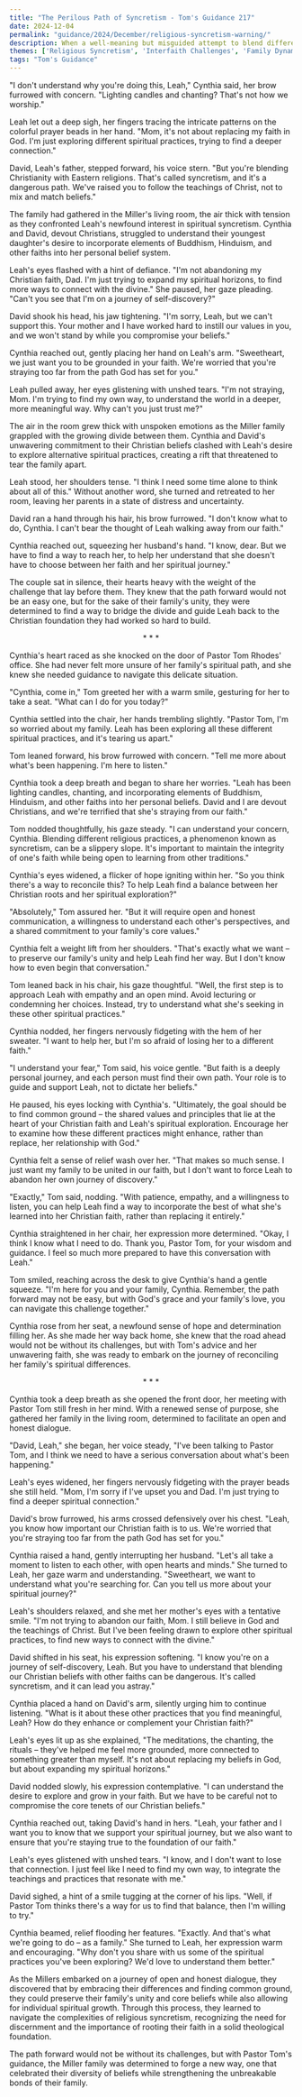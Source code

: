```yaml
---
title: "The Perilous Path of Syncretism - Tom's Guidance 217"
date: 2024-12-04
permalink: "guidance/2024/December/religious-syncretism-warning/"
description: When a well-meaning but misguided attempt to blend different religious practices threatens to tear apart a family, they turn to Pastor Tom Rhodes for guidance on navigating the perils of religious syncretism and preserving their spiritual unity.
themes: ['Religious Syncretism', 'Interfaith Challenges', 'Family Dynamics', 'Pastoral Guidance', 'Spiritual Discernment']
tags: "Tom's Guidance"
---
```

"I don't understand why you're doing this, Leah," Cynthia said, her brow furrowed with concern. "Lighting candles and chanting? That's not how we worship."

Leah let out a deep sigh, her fingers tracing the intricate patterns on the colorful prayer beads in her hand. "Mom, it's not about replacing my faith in God. I'm just exploring different spiritual practices, trying to find a deeper connection."

David, Leah's father, stepped forward, his voice stern. "But you're blending Christianity with Eastern religions. That's called syncretism, and it's a dangerous path. We've raised you to follow the teachings of Christ, not to mix and match beliefs."

The family had gathered in the Miller's living room, the air thick with tension as they confronted Leah's newfound interest in spiritual syncretism. Cynthia and David, devout Christians, struggled to understand their youngest daughter's desire to incorporate elements of Buddhism, Hinduism, and other faiths into her personal belief system.

Leah's eyes flashed with a hint of defiance. "I'm not abandoning my Christian faith, Dad. I'm just trying to expand my spiritual horizons, to find more ways to connect with the divine." She paused, her gaze pleading. "Can't you see that I'm on a journey of self-discovery?"

David shook his head, his jaw tightening. "I'm sorry, Leah, but we can't support this. Your mother and I have worked hard to instill our values in you, and we won't stand by while you compromise your beliefs."

Cynthia reached out, gently placing her hand on Leah's arm. "Sweetheart, we just want you to be grounded in your faith. We're worried that you're straying too far from the path God has set for you."

Leah pulled away, her eyes glistening with unshed tears. "I'm not straying, Mom. I'm trying to find my own way, to understand the world in a deeper, more meaningful way. Why can't you just trust me?"

The air in the room grew thick with unspoken emotions as the Miller family grappled with the growing divide between them. Cynthia and David's unwavering commitment to their Christian beliefs clashed with Leah's desire to explore alternative spiritual practices, creating a rift that threatened to tear the family apart.

Leah stood, her shoulders tense. "I think I need some time alone to think about all of this." Without another word, she turned and retreated to her room, leaving her parents in a state of distress and uncertainty.

David ran a hand through his hair, his brow furrowed. "I don't know what to do, Cynthia. I can't bear the thought of Leah walking away from our faith."

Cynthia reached out, squeezing her husband's hand. "I know, dear. But we have to find a way to reach her, to help her understand that she doesn't have to choose between her faith and her spiritual journey."

The couple sat in silence, their hearts heavy with the weight of the challenge that lay before them. They knew that the path forward would not be an easy one, but for the sake of their family's unity, they were determined to find a way to bridge the divide and guide Leah back to the Christian foundation they had worked so hard to build.

<center>* * *</center>

Cynthia's heart raced as she knocked on the door of Pastor Tom Rhodes' office. She had never felt more unsure of her family's spiritual path, and she knew she needed guidance to navigate this delicate situation.

"Cynthia, come in," Tom greeted her with a warm smile, gesturing for her to take a seat. "What can I do for you today?"

Cynthia settled into the chair, her hands trembling slightly. "Pastor Tom, I'm so worried about my family. Leah has been exploring all these different spiritual practices, and it's tearing us apart."

Tom leaned forward, his brow furrowed with concern. "Tell me more about what's been happening. I'm here to listen."

Cynthia took a deep breath and began to share her worries. "Leah has been lighting candles, chanting, and incorporating elements of Buddhism, Hinduism, and other faiths into her personal beliefs. David and I are devout Christians, and we're terrified that she's straying from our faith."

Tom nodded thoughtfully, his gaze steady. "I can understand your concern, Cynthia. Blending different religious practices, a phenomenon known as syncretism, can be a slippery slope. It's important to maintain the integrity of one's faith while being open to learning from other traditions."

Cynthia's eyes widened, a flicker of hope igniting within her. "So you think there's a way to reconcile this? To help Leah find a balance between her Christian roots and her spiritual exploration?"

"Absolutely," Tom assured her. "But it will require open and honest communication, a willingness to understand each other's perspectives, and a shared commitment to your family's core values."

Cynthia felt a weight lift from her shoulders. "That's exactly what we want – to preserve our family's unity and help Leah find her way. But I don't know how to even begin that conversation."

Tom leaned back in his chair, his gaze thoughtful. "Well, the first step is to approach Leah with empathy and an open mind. Avoid lecturing or condemning her choices. Instead, try to understand what she's seeking in these other spiritual practices."

Cynthia nodded, her fingers nervously fidgeting with the hem of her sweater. "I want to help her, but I'm so afraid of losing her to a different faith."

"I understand your fear," Tom said, his voice gentle. "But faith is a deeply personal journey, and each person must find their own path. Your role is to guide and support Leah, not to dictate her beliefs."

He paused, his eyes locking with Cynthia's. "Ultimately, the goal should be to find common ground – the shared values and principles that lie at the heart of your Christian faith and Leah's spiritual exploration. Encourage her to examine how these different practices might enhance, rather than replace, her relationship with God."

Cynthia felt a sense of relief wash over her. "That makes so much sense. I just want my family to be united in our faith, but I don't want to force Leah to abandon her own journey of discovery."

"Exactly," Tom said, nodding. "With patience, empathy, and a willingness to listen, you can help Leah find a way to incorporate the best of what she's learned into her Christian faith, rather than replacing it entirely."

Cynthia straightened in her chair, her expression more determined. "Okay, I think I know what I need to do. Thank you, Pastor Tom, for your wisdom and guidance. I feel so much more prepared to have this conversation with Leah."

Tom smiled, reaching across the desk to give Cynthia's hand a gentle squeeze. "I'm here for you and your family, Cynthia. Remember, the path forward may not be easy, but with God's grace and your family's love, you can navigate this challenge together."

Cynthia rose from her seat, a newfound sense of hope and determination filling her. As she made her way back home, she knew that the road ahead would not be without its challenges, but with Tom's advice and her unwavering faith, she was ready to embark on the journey of reconciling her family's spiritual differences.

<center>* * *</center>

Cynthia took a deep breath as she opened the front door, her meeting with Pastor Tom still fresh in her mind. With a renewed sense of purpose, she gathered her family in the living room, determined to facilitate an open and honest dialogue.

"David, Leah," she began, her voice steady, "I've been talking to Pastor Tom, and I think we need to have a serious conversation about what's been happening."

Leah's eyes widened, her fingers nervously fidgeting with the prayer beads she still held. "Mom, I'm sorry if I've upset you and Dad. I'm just trying to find a deeper spiritual connection."

David's brow furrowed, his arms crossed defensively over his chest. "Leah, you know how important our Christian faith is to us. We're worried that you're straying too far from the path God has set for you."

Cynthia raised a hand, gently interrupting her husband. "Let's all take a moment to listen to each other, with open hearts and minds." She turned to Leah, her gaze warm and understanding. "Sweetheart, we want to understand what you're searching for. Can you tell us more about your spiritual journey?"

Leah's shoulders relaxed, and she met her mother's eyes with a tentative smile. "I'm not trying to abandon our faith, Mom. I still believe in God and the teachings of Christ. But I've been feeling drawn to explore other spiritual practices, to find new ways to connect with the divine."

David shifted in his seat, his expression softening. "I know you're on a journey of self-discovery, Leah. But you have to understand that blending our Christian beliefs with other faiths can be dangerous. It's called syncretism, and it can lead you astray."

Cynthia placed a hand on David's arm, silently urging him to continue listening. "What is it about these other practices that you find meaningful, Leah? How do they enhance or complement your Christian faith?"

Leah's eyes lit up as she explained, "The meditations, the chanting, the rituals – they've helped me feel more grounded, more connected to something greater than myself. It's not about replacing my beliefs in God, but about expanding my spiritual horizons."

David nodded slowly, his expression contemplative. "I can understand the desire to explore and grow in your faith. But we have to be careful not to compromise the core tenets of our Christian beliefs."

Cynthia reached out, taking David's hand in hers. "Leah, your father and I want you to know that we support your spiritual journey, but we also want to ensure that you're staying true to the foundation of our faith."

Leah's eyes glistened with unshed tears. "I know, and I don't want to lose that connection. I just feel like I need to find my own way, to integrate the teachings and practices that resonate with me."

David sighed, a hint of a smile tugging at the corner of his lips. "Well, if Pastor Tom thinks there's a way for us to find that balance, then I'm willing to try."

Cynthia beamed, relief flooding her features. "Exactly. And that's what we're going to do – as a family." She turned to Leah, her expression warm and encouraging. "Why don't you share with us some of the spiritual practices you've been exploring? We'd love to understand them better."

As the Millers embarked on a journey of open and honest dialogue, they discovered that by embracing their differences and finding common ground, they could preserve their family's unity and core beliefs while also allowing for individual spiritual growth. Through this process, they learned to navigate the complexities of religious syncretism, recognizing the need for discernment and the importance of rooting their faith in a solid theological foundation.

The path forward would not be without its challenges, but with Pastor Tom's guidance, the Miller family was determined to forge a new way, one that celebrated their diversity of beliefs while strengthening the unbreakable bonds of their family.

